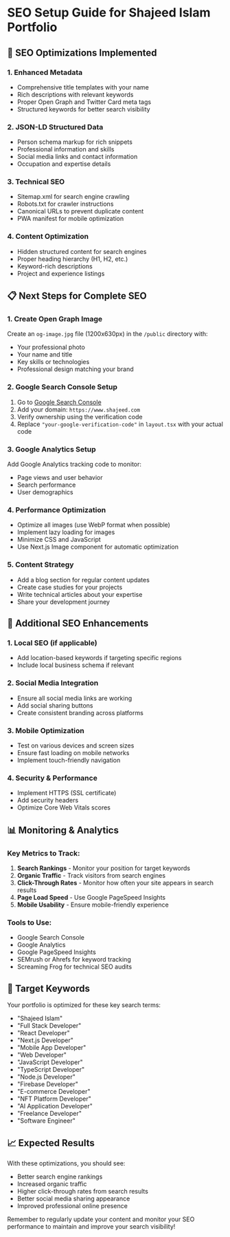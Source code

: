 # SEO Setup Guide for Shajeed Islam Portfolio

## 🚀 SEO Optimizations Implemented

### 1. **Enhanced Metadata**

- Comprehensive title templates with your name
- Rich descriptions with relevant keywords
- Proper Open Graph and Twitter Card meta tags
- Structured keywords for better search visibility

### 2. **JSON-LD Structured Data**

- Person schema markup for rich snippets
- Professional information and skills
- Social media links and contact information
- Occupation and expertise details

### 3. **Technical SEO**

- Sitemap.xml for search engine crawling
- Robots.txt for crawler instructions
- Canonical URLs to prevent duplicate content
- PWA manifest for mobile optimization

### 4. **Content Optimization**

- Hidden structured content for search engines
- Proper heading hierarchy (H1, H2, etc.)
- Keyword-rich descriptions
- Project and experience listings

## 📋 Next Steps for Complete SEO

### 1. **Create Open Graph Image**

Create an `og-image.jpg` file (1200x630px) in the `/public` directory with:

- Your professional photo
- Your name and title
- Key skills or technologies
- Professional design matching your brand

### 2. **Google Search Console Setup**

1. Go to [Google Search Console](https://search.google.com/search-console)
2. Add your domain: `https://www.shajeed.com`
3. Verify ownership using the verification code
4. Replace `"your-google-verification-code"` in `layout.tsx` with your actual code

### 3. **Google Analytics Setup**

Add Google Analytics tracking code to monitor:

- Page views and user behavior
- Search performance
- User demographics

### 4. **Performance Optimization**

- Optimize all images (use WebP format when possible)
- Implement lazy loading for images
- Minimize CSS and JavaScript
- Use Next.js Image component for automatic optimization

### 5. **Content Strategy**

- Add a blog section for regular content updates
- Create case studies for your projects
- Write technical articles about your expertise
- Share your development journey

## 🔧 Additional SEO Enhancements

### 1. **Local SEO** (if applicable)

- Add location-based keywords if targeting specific regions
- Include local business schema if relevant

### 2. **Social Media Integration**

- Ensure all social media links are working
- Add social sharing buttons
- Create consistent branding across platforms

### 3. **Mobile Optimization**

- Test on various devices and screen sizes
- Ensure fast loading on mobile networks
- Implement touch-friendly navigation

### 4. **Security & Performance**

- Implement HTTPS (SSL certificate)
- Add security headers
- Optimize Core Web Vitals scores

## 📊 Monitoring & Analytics

### Key Metrics to Track:

1. **Search Rankings** - Monitor your position for target keywords
2. **Organic Traffic** - Track visitors from search engines
3. **Click-Through Rates** - Monitor how often your site appears in search results
4. **Page Load Speed** - Use Google PageSpeed Insights
5. **Mobile Usability** - Ensure mobile-friendly experience

### Tools to Use:

- Google Search Console
- Google Analytics
- Google PageSpeed Insights
- SEMrush or Ahrefs for keyword tracking
- Screaming Frog for technical SEO audits

## 🎯 Target Keywords

Your portfolio is optimized for these key search terms:

- "Shajeed Islam"
- "Full Stack Developer"
- "React Developer"
- "Next.js Developer"
- "Mobile App Developer"
- "Web Developer"
- "JavaScript Developer"
- "TypeScript Developer"
- "Node.js Developer"
- "Firebase Developer"
- "E-commerce Developer"
- "NFT Platform Developer"
- "AI Application Developer"
- "Freelance Developer"
- "Software Engineer"

## 📈 Expected Results

With these optimizations, you should see:

- Better search engine rankings
- Increased organic traffic
- Higher click-through rates from search results
- Better social media sharing appearance
- Improved professional online presence

Remember to regularly update your content and monitor your SEO performance to maintain and improve your search visibility!
